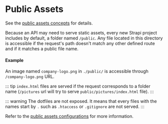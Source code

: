 # Public Assets

See the [public assets concepts](../concepts/concepts.md#public-assets) for details.

Because an API may need to serve static assets, every new Strapi project includes by default, a folder named `/public`. Any file located in this directory is accessible if the request's path doesn't match any other defined route and if it matches a public file name.

#### Example

An image named `company-logo.png` in `./public/` is accessible through `/company-logo.png` URL.

::: tip
`index.html` files are served if the request corresponds to a folder name (`/pictures` url will try to serve `public/pictures/index.html` file).
:::

::: warning
The dotfiles are not exposed. It means that every files with the names start by `.` such as `.htaccess` or `.gitignore` are not served.
:::

Refer to the [public assets configurations](../configurations/configurations.md#Application) for more information.
